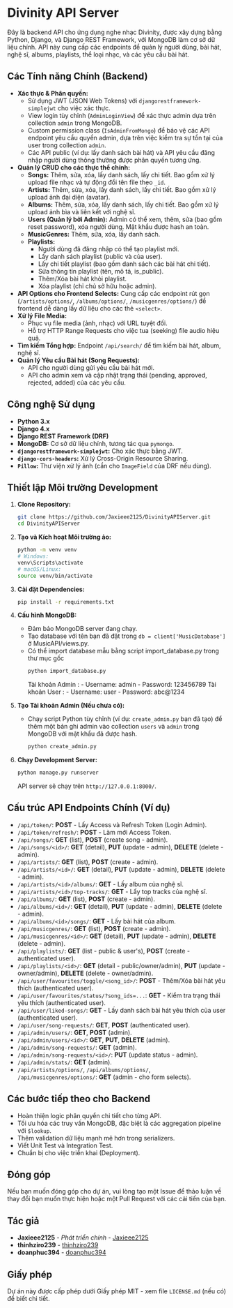 # Divinity API Server

Đây là backend API cho ứng dụng nghe nhạc Divinity, được xây dựng bằng Python, Django, và Django REST Framework, với MongoDB làm cơ sở dữ liệu chính. API này cung cấp các endpoints để quản lý người dùng, bài hát, nghệ sĩ, albums, playlists, thể loại nhạc, và các yêu cầu bài hát.

## Các Tính năng Chính (Backend)

*   **Xác thực & Phân quyền:**
    *   Sử dụng JWT (JSON Web Tokens) với `djangorestframework-simplejwt` cho việc xác thực.
    *   View login tùy chỉnh (`AdminLoginView`) để xác thực admin dựa trên collection `admin` trong MongoDB.
    *   Custom permission class (`IsAdminFromMongo`) để bảo vệ các API endpoint yêu cầu quyền admin, dựa trên việc kiểm tra sự tồn tại của user trong collection `admin`.
    *   Các API public (ví dụ: lấy danh sách bài hát) và API yêu cầu đăng nhập người dùng thông thường được phân quyền tương ứng.
*   **Quản lý CRUD cho các thực thể chính:**
    *   **Songs:** Thêm, sửa, xóa, lấy danh sách, lấy chi tiết. Bao gồm xử lý upload file nhạc và tự động đổi tên file theo `_id`.
    *   **Artists:** Thêm, sửa, xóa, lấy danh sách, lấy chi tiết. Bao gồm xử lý upload ảnh đại diện (avatar).
    *   **Albums:** Thêm, sửa, xóa, lấy danh sách, lấy chi tiết. Bao gồm xử lý upload ảnh bìa và liên kết với nghệ sĩ.
    *   **Users (Quản lý bởi Admin):** Admin có thể xem, thêm, sửa (bao gồm reset password), xóa người dùng. Mật khẩu được hash an toàn.
    *   **MusicGenres:** Thêm, sửa, xóa, lấy danh sách.
    *   **Playlists:**
        *   Người dùng đã đăng nhập có thể tạo playlist mới.
        *   Lấy danh sách playlist (public và của user).
        *   Lấy chi tiết playlist (bao gồm danh sách các bài hát chi tiết).
        *   Sửa thông tin playlist (tên, mô tả, is_public).
        *   Thêm/Xóa bài hát khỏi playlist.
        *   Xóa playlist (chỉ chủ sở hữu hoặc admin).
*   **API Options cho Frontend Selects:** Cung cấp các endpoint rút gọn (`/artists/options/`, `/albums/options/`, `/musicgenres/options/`) để frontend dễ dàng lấy dữ liệu cho các thẻ `<select>`.
*   **Xử lý File Media:**
    *   Phục vụ file media (ảnh, nhạc) với URL tuyệt đối.
    *   Hỗ trợ HTTP Range Requests cho việc tua (seeking) file audio hiệu quả.
*   **Tìm kiếm Tổng hợp:** Endpoint `/api/search/` để tìm kiếm bài hát, album, nghệ sĩ.
*   **Quản lý Yêu cầu Bài hát (Song Requests):**
    *   API cho người dùng gửi yêu cầu bài hát mới.
    *   API cho admin xem và cập nhật trạng thái (pending, approved, rejected, added) của các yêu cầu.

## Công nghệ Sử dụng

*   **Python 3.x**
*   **Django 4.x**
*   **Django REST Framework (DRF)**
*   **MongoDB:** Cơ sở dữ liệu chính, tương tác qua `pymongo`.
*   **`djangorestframework-simplejwt`:** Cho xác thực bằng JWT.
*   **`django-cors-headers`:** Xử lý Cross-Origin Resource Sharing.
*   **`Pillow`:** Thư viện xử lý ảnh (cần cho `ImageField` của DRF nếu dùng).

## Thiết lập Môi trường Development

1.  **Clone Repository:**
    ```bash
    git clone https://github.com/Jaxieee2125/DivinityAPIServer.git
    cd DivinityAPIServer
    ```

2.  **Tạo và Kích hoạt Môi trường ảo:**
    ```bash
    python -m venv venv
    # Windows:
    venv\Scripts\activate
    # macOS/Linux:
    source venv/bin/activate
    ```

3.  **Cài đặt Dependencies:**
    ```bash
    pip install -r requirements.txt
    ```

4.  **Cấu hình MongoDB:**
    *   Đảm bảo MongoDB server đang chạy.
    *   Tạo database với tên bạn đã đặt trong `db = client['MusicDatabase']` ở MusicAPI/views.py.
    *   Có thể import database mẫu bằng script import_database.py trong thư mục gốc
         ```bash
         python import_database.py
         ```
         Tài khoản Admin :
            - Username: admin
         	- Password: 123456789
         Tài khoản User :
         	- Username: user
         	- Password: abc@1234


5.  **Tạo Tài khoản Admin (Nếu chưa có):**
    *   Chạy script Python tùy chỉnh (ví dụ: `create_admin.py` bạn đã tạo) để thêm một bản ghi admin vào collection `users` và `admin` trong MongoDB với mật khẩu đã được hash.
        ```bash
        python create_admin.py
        ```

6.  **Chạy Development Server:**
    ```bash
    python manage.py runserver
    ```
    API server sẽ chạy trên `http://127.0.0.1:8000/`.

## Cấu trúc API Endpoints Chính (Ví dụ)

*   `/api/token/`: **POST** - Lấy Access và Refresh Token (Login Admin).
*   `/api/token/refresh/`: **POST** - Làm mới Access Token.
*   `/api/songs/`: **GET** (list), **POST** (create song - admin).
*   `/api/songs/<id>/`: **GET** (detail), **PUT** (update - admin), **DELETE** (delete - admin).
*   `/api/artists/`: **GET** (list), **POST** (create - admin).
*   `/api/artists/<id>/`: **GET** (detail), **PUT** (update - admin), **DELETE** (delete - admin).
*   `/api/artists/<id>/albums/`: **GET** - Lấy album của nghệ sĩ.
*   `/api/artists/<id>/top-tracks/`: **GET** - Lấy top tracks của nghệ sĩ.
*   `/api/albums/`: **GET** (list), **POST** (create - admin).
*   `/api/albums/<id>/`: **GET** (detail), **PUT** (update - admin), **DELETE** (delete - admin).
*   `/api/albums/<id>/songs/`: **GET** - Lấy bài hát của album.
*   `/api/musicgenres/`: **GET** (list), **POST** (create - admin).
*   `/api/musicgenres/<id>/`: **GET** (detail), **PUT** (update - admin), **DELETE** (delete - admin).
*   `/api/playlists/`: **GET** (list - public & user's), **POST** (create - authenticated user).
*   `/api/playlists/<id>/`: **GET** (detail - public/owner/admin), **PUT** (update - owner/admin), **DELETE** (delete - owner/admin).
*   `/api/user/favourites/toggle/<song_id>/`: **POST** - Thêm/Xóa bài hát yêu thích (authenticated user).
*   `/api/user/favourites/status/?song_ids=...`: **GET** - Kiểm tra trạng thái yêu thích (authenticated user).
*   `/api/user/liked-songs/`: **GET** - Lấy danh sách bài hát yêu thích của user (authenticated user).
*   `/api/user/song-requests/`: **GET**, **POST** (authenticated user).
*   `/api/admin/users/`: **GET**, **POST** (admin).
*   `/api/admin/users/<id>/`: **GET**, **PUT**, **DELETE** (admin).
*   `/api/admin/song-requests/`: **GET** (admin).
*   `/api/admin/song-requests/<id>/`: **PUT** (update status - admin).
*   `/api/admin/stats/`: **GET** (admin).
*   `/api/artists/options/`, `/api/albums/options/`, `/api/musicgenres/options/`: **GET** (admin - cho form selects).


## Các bước tiếp theo cho Backend

*   Hoàn thiện logic phân quyền chi tiết cho từng API.
*   Tối ưu hóa các truy vấn MongoDB, đặc biệt là các aggregation pipeline với `$lookup`.
*   Thêm validation dữ liệu mạnh mẽ hơn trong serializers.
*   Viết Unit Test và Integration Test.
*   Chuẩn bị cho việc triển khai (Deployment).

## Đóng góp

Nếu bạn muốn đóng góp cho dự án, vui lòng tạo một Issue để thảo luận về thay đổi bạn muốn thực hiện hoặc một Pull Request với các cải tiến của bạn.

## Tác giả

*   **Jaxieee2125** - _Phát triển chính_ - [Jaxieee2125](https://github.com/Jaxieee2125)
*   **thinhziro239** - [thinhziro239](https://github.com/thinhziro239)
*   **doanphuc394** - [doanphuc394](https://github.com/doanphuc394)

## Giấy phép

Dự án này được cấp phép dưới Giấy phép MIT - xem file `LICENSE.md` (nếu có) để biết chi tiết.
